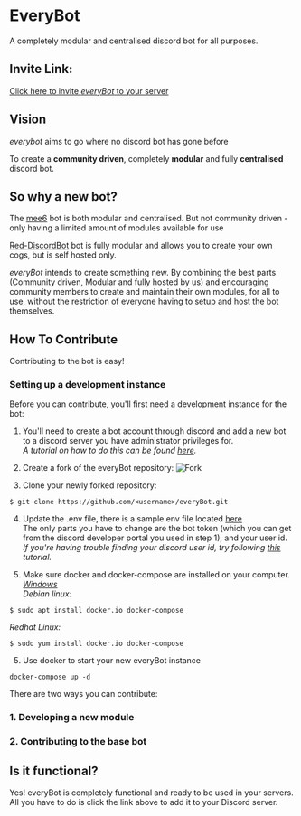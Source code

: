 # EveryBot

A completely modular and centralised discord bot for all purposes.

## Invite Link:
[Click here to invite *everyBot* to your server](https://discord.com/api/oauth2/authorize?client_id=602687220058554368&permissions=8&scope=bot)

## Vision

*everybot* aims to go where no discord bot has gone before

To create a **community driven**, completely **modular** and fully **centralised** discord bot. 

## So why a new bot?

The [mee6](https://mee6.xyz/) bot is both modular and centralised. But not community driven - only having a limited amount of modules available for use

[Red-DiscordBot](https://github.com/Cog-Creators/Red-DiscordBot) bot is fully modular and allows you to create your own cogs, but is self hosted only. 

*everyBot* intends to create something new. By combining the best parts (Community driven, Modular and fully hosted by us) and encouraging community members to create and maintain their own modules, for all to use, without the restriction of everyone having to setup and host the bot themselves. 

## How To Contribute
Contributing to the bot is easy! 

### Setting up a development instance
Before you can contribute, you'll first need a development instance for the bot:

1. You'll need to create a bot account through discord and add a new bot to a discord server you have administrator privileges for.  
*A tutorial on how to do this can be found [here](https://discordpy.readthedocs.io/en/latest/discord.html).*

2. Create a fork of the everyBot repository:
![Fork](https://i.imgur.com/ahYqQOO.png)

3. Clone your newly forked repository:
```
$ git clone https://github.com/<username>/everyBot.git
```

4. Update the .env file, there is a sample env file located [here](./.env.example)  
The only parts you have to change are the bot token (which you can get from the discord developer portal you used in step 1), and your user id.  
*If you're having trouble finding your discord user id, try following [this](https://support.discord.com/hc/en-us/articles/206346498-Where-can-I-find-my-User-Server-Message-ID-) tutorial.*

5. Make sure docker and docker-compose are installed on your computer.  
*[Windows](https://docs.docker.com/docker-for-windows/install-windows-home/)*  
*Debian linux:*
```
$ sudo apt install docker.io docker-compose
```
*Redhat Linux:*
```
$ sudo yum install docker.io docker-compose
```

5. Use docker to start your new everyBot instance
```
docker-compose up -d
```

There are two ways you can contribute:
### 1. Developing a new module


### 2. Contributing to the base bot



## Is it functional?
Yes! everyBot is completely functional and ready to be used in your servers. All you have to do is click the link above to add it to your Discord server.
